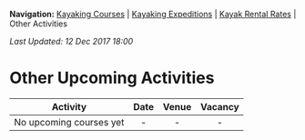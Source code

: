 **Navigation:** [Kayaking Courses](index) &#124; [Kayaking Expeditions](expedition) &#124; [Kayak Rental Rates](rental) &#124; Other Activities

_Last Updated: 12 Dec 2017 18:00_
# Other Upcoming Activities

Activity | Date | Venue | Vacancy
:---:|:---:|:---:|:---:
No upcoming courses yet|-|-|-

